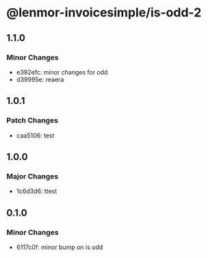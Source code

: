 # @lenmor-invoicesimple/is-odd-2

## 1.1.0

### Minor Changes

- e392efc: minor changes for odd
- d39995e: reaera

## 1.0.1

### Patch Changes

- caa5106: test

## 1.0.0

### Major Changes

- 1c6d3d6: ttest

## 0.1.0

### Minor Changes

- 6117c0f: minor bump on is odd
